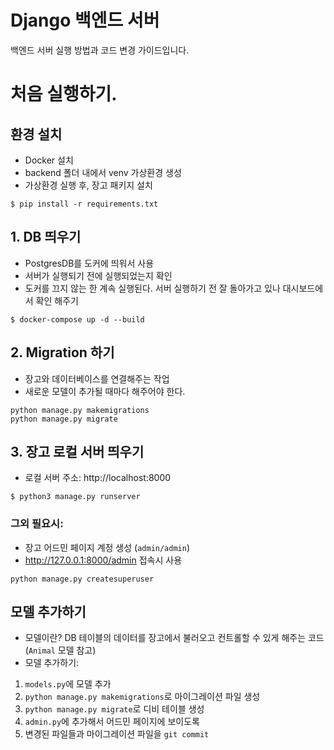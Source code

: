 # Django 백엔드 서버

백엔드 서버 실행 방법과 코드 변경 가이드입니다.

# 처음 실행하기.

## 환경 설치
- Docker 설치
- backend 폴더 내에서 venv 가상환경 생성
- 가상환경 실행 후, 장고 패키지 설치
```
$ pip install -r requirements.txt
```

## 1. DB 띄우기
- PostgresDB를 도커에 띄워서 사용
- 서버가 실행되기 전에 실행되었는지 확인
- 도커를 끄지 않는 한 계속 실행된다. 서버 실행하기 전 잘 돌아가고 있나 대시보드에서 확인 해주기
```
$ docker-compose up -d --build
```

## 2. Migration 하기
- 장고와 데이터베이스를 연결해주는 작업
- 새로운 모델이 추가될 때마다 해주어야 한다.
```
python manage.py makemigrations
python manage.py migrate 
```

## 3. 장고 로컬 서버 띄우기
- 로컬 서버 주소: http://localhost:8000
```
$ python3 manage.py runserver 
```

### 그외 필요시:
- 장고 어드민 페이지 계정 생성 (`admin/admin`)
- http://127.0.0.1:8000/admin 접속시 사용
```
python manage.py createsuperuser
```

## 모델 추가하기
- 모델이란? DB 테이블의 데이터를 장고에서 불러오고 컨트롤할 수 있게 해주는 코드 (`Animal` 모델 참고)
- 모델 추가하기:
1. `models.py`에 모델 추가
2. `python manage.py makemigrations`로 마이그레이션 파일 생성
3. `python manage.py migrate`로 디비 테이블 생성
4. `admin.py`에 추가해서 어드민 페이지에 보이도록
5. 변경된 파일들과 마이그레이션 파일을 `git commit`

